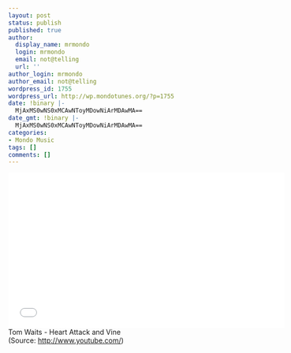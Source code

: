 ```yaml
---
layout: post
status: publish
published: true
author:
  display_name: mrmondo
  login: mrmondo
  email: not@telling
  url: ''
author_login: mrmondo
author_email: not@telling
wordpress_id: 1755
wordpress_url: http://wp.mondotunes.org/?p=1755
date: !binary |-
  MjAxMS0wNS0xMCAwNToyMDowNiArMDAwMA==
date_gmt: !binary |-
  MjAxMS0wNS0xMCAwNToyMDowNiArMDAwMA==
categories:
- Mondo Music
tags: []
comments: []
---
```

<iframe width="560" height="315" src="//www.youtube.com/embed/C49H3aWdiK8" frameborder="0"> </iframe>
Tom Waits - Heart Attack and Vine
<div class="attribution">(<span>Source:</span> <a href="http://www.youtube.com/">http://www.youtube.com/</a>)</div>
